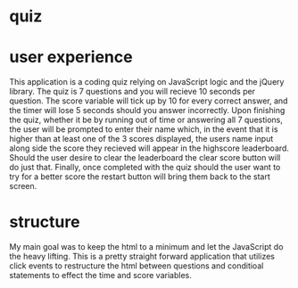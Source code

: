 # quiz

# user experience
This application is a coding quiz relying on JavaScript logic and the jQuery library. The quiz is 7 
questions and you will recieve 10 seconds per question. The score variable will tick up by 10 for every 
correct answer, and the timer will lose 5 seconds should you answer incorrectly. Upon finishing the quiz,
whether it be by running out of time or answering all 7 questions, the user will be prompted to enter 
their name which, in the event that it is higher than at least one of the 3 scores displayed, the users 
name input along side the score they recieved will appear in the highscore leaderboard. Should the user desire to clear the leaderboard the clear score button will do just that. Finally, once completed with the quiz should the user want to try for a better score the restart button will bring them back to the start screen.

# structure
My main goal was to keep the html to a minimum and let the JavaScript do the heavy lifting. This is a 
pretty straight forward application that utilizes click events to restructure the html between questions 
and conditioal statements to effect the time and score variables.